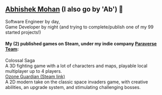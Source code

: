 ## [Abhishek Mohan](https://www.linkedin.com/in/abhishek-mohan-00196991/) (I also go by 'Ab') 🎲 

Software Engineer by day, <br>
Game Developer by night (and trying to complete/publish one of my 99 started projects!)

#### My (2) published games on Steam, under my indie company [Paraverse Team](https://github.com/Paraverse-Studio):
Colossal Saga <br>
A 3D fighting game with a lot of characters and maps, playable local multiplayer up to 4 players. <br>
[Ozone Guardian (Steam link)](https://store.steampowered.com/app/1432400/Ozone_Guardian/?beta=0) <br>
A 2D modern take on the classic space invaders game, with creative abilities, an upgrade system, and stimulating challenging bosses.


<!--
**AbhishekMohan/abhishekmohan** is a ✨ _special_ ✨ repository because its `README.md` (this file) appears on your GitHub profile.

Here are some ideas to get you started:

- 🔭 I’m currently working on ...
- 🌱 I’m currently learning ...
- 👯 I’m looking to collaborate on ...
- 🤔 I’m looking for help with ...
- 💬 Ask me about ...
- 📫 How to reach me: ...
- 😄 Pronouns: ...
- ⚡ Fun fact: ...
-->
